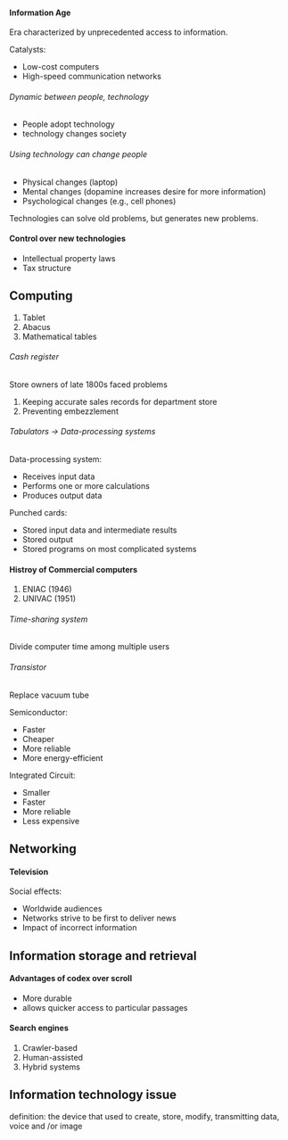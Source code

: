 #### Information Age
Era characterized by unprecedented access to information.

Catalysts:
- Low-cost computers
- High-speed communication networks

###### Dynamic between people, technology
- People adopt technology
- technology changes society

###### Using technology can change people
- Physical changes (laptop)
- Mental changes (dopamine increases desire for more information)
- Psychological changes (e.g., cell phones)

Technologies can solve old problems, but generates new problems.

#### Control over new technologies
- Intellectual property laws
- Tax structure

## Computing
1. Tablet
2. Abacus
3. Mathematical tables

###### Cash register
Store owners of late 1800s faced problems
1. Keeping accurate sales records for department store
2. Preventing embezzlement

###### Tabulators -> Data-processing systems
Data-processing system:
- Receives input data
- Performs one or more calculations
- Produces output data

Punched cards:
- Stored input data and intermediate results
- Stored output
- Stored programs on most complicated systems

#### Histroy of Commercial computers
1. ENIAC (1946)
2. UNIVAC (1951)

###### Time-sharing system
Divide computer time among multiple users

###### Transistor
Replace vacuum tube

Semiconductor:
- Faster
- Cheaper
- More reliable
- More energy-efficient

Integrated Circuit:
- Smaller
- Faster
- More reliable
- Less expensive

## Networking
#### Television
Social effects:
- Worldwide audiences
- Networks strive to be first to deliver news
- Impact of incorrect information

## Information storage and retrieval
#### Advantages of codex over scroll
- More durable
- allows quicker access to particular passages

#### Search engines
1. Crawler-based
2. Human-assisted
3. Hybrid systems

## Information technology issue
definition: the device that used to create, store, modify, transmitting data, voice and /or image

